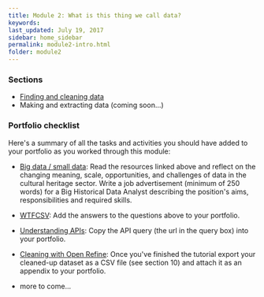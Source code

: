 ```yaml
---
title: Module 2: What is this thing we call data?
keywords: 
last_updated: July 19, 2017
sidebar: home_sidebar
permalink: module2-intro.html
folder: module2
---
```


### Sections

* [Finding and cleaning data](module2-finding-cleaning.html)
* Making and extracting data (coming soon...)


### Portfolio checklist

Here's a summary of all the tasks and activities you should have added to your portfolio as you worked through this module:

* [Big data / small data](module2-finding-cleaning.html#big-data--small-data): Read the resources linked above and reflect on the changing meaning, scale, opportunities, and challenges of data in the cultural heritage sector. Write a job advertisement (minimum of 250 words) for a Big Historical Data Analyst describing the position's aims, responsibilities and required skills.

* [WTFCSV](module2-finding-cleaning.html#wtfcsv): Add the answers to the questions above to your portfolio.

* [Understanding APIs](module2-finding-cleaning.html#understanding-apis): Copy the API query (the url in the query box) into your portfolio.

* [Cleaning with Open Refine](module2-finding-cleaning.html#cleaning-data): Once you've finished the tutorial export your cleaned-up dataset as a CSV file (see section 10) and attach it as an appendix to your portfolio.

* more to come...




